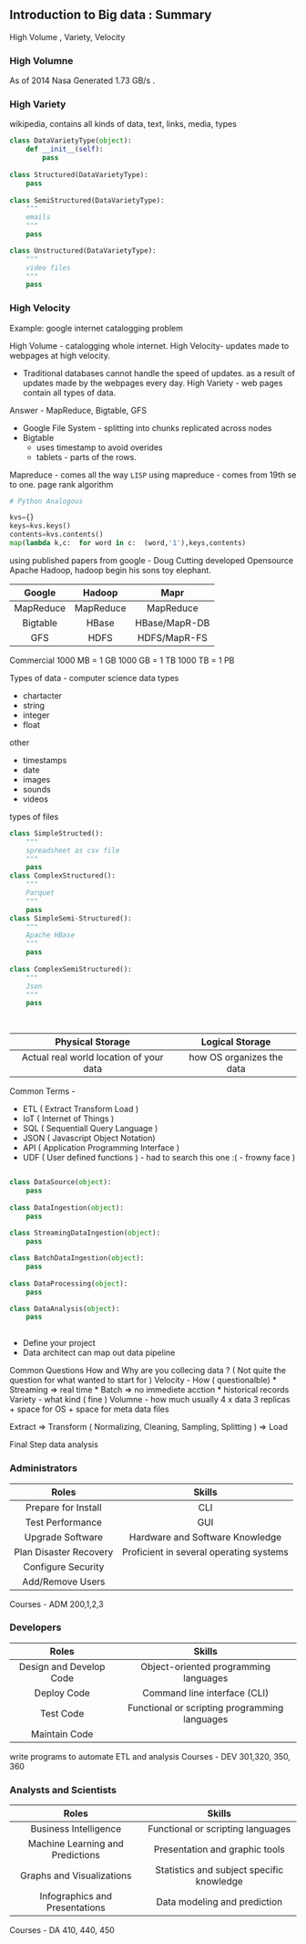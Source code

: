 ## Introduction to Big data : Summary

High Volume , Variety, Velocity

### High Volumne
As of 2014 Nasa Generated 1.73 GB/s .

### High Variety
wikipedia, contains all kinds of data, text, links, media,
types
```python
class DataVarietyType(object):
    def __init__(self):
        pass
        
class Structured(DataVarietyType):
    pass
    
class SemiStructured(DataVarietyType):
    """
    emails
    """
    pass

class Unstructured(DataVarietyType):
    """
    video files
    """
    pass


```
### High Velocity

Example: google internet catalogging problem

High Volume - catalogging whole internet.
High Velocity- updates made to webpages at high velocity.
* Traditional databases cannot handle the speed of updates. as a result of updates made by the webpages every day.
High Variety - web pages contain all types of data.

Answer - MapReduce, Bigtable, GFS

* Google File System - splitting into chunks replicated across nodes
* Bigtable
    * uses timestamp to avoid overides
    * tablets - parts of the rows.
    
 Mapreduce - comes all the way  `LISP`
 using mapreduce - comes from 19th se to one.
 page rank algorithm
 ```python
 # Python Analogous
 
 kvs={}
 keys=kvs.keys()
 contents=kvs.contents()
 map(lambda k,c:  for word in c:  (word,'1'),keys,contents)
 
 
 ```
 
 using published papers from google - Doug Cutting developed Opensource Apache Hadoop, hadoop begin his sons toy elephant.
 
Google|Hadoop|Mapr
:-:|:-:|:-:
MapReduce|MapReduce| MapReduce
Bigtable|HBase|HBase/MapR-DB
GFS|HDFS|HDFS/MapR-FS

Commercial
1000 MB = 1 GB 
1000 GB = 1 TB
1000 TB = 1 PB

Types of data -  computer science data types
* chartacter
* string
* integer
* float

other
* timestamps
* date
* images
* sounds
* videos

types of files
```python
class SimpleStructed():
    """
    spreadsheet as csv file
    """
    pass
class ComplexStructured():
    """
    Parquet
    """
    pass
class SimpleSemi-Structured():
    """
    Apache HBase
    """
    pass
    
class ComplexSemiStructured():
    """
    Json
    """
    pass

    
```

Physical  Storage | Logical Storage
:-:|:-:
Actual real world location of your data | how OS organizes the data

Common Terms - 
* ETL ( Extract Transform Load )
* IoT ( Internet of Things )
* SQL ( Sequentiall Query Language )
* JSON ( Javascript Object Notation)
* API ( Application Programming Interface )
* UDF ( User defined functions ) - had to search this one :( - frowny face )

```Python

class DataSource(object):
    pass
    
class DataIngestion(object):
    pass
    
class StreamingDataIngestion(object):
    pass

class BatchDataIngestion(object):
    pass
    
class DataProcessing(object):
    pass

class DataAnalysis(object):
    pass
    
```

* Define your project
* Data architect can map out data pipeline

Common Questions
How and Why are you collecing data ? ( Not quite the question for what wanted to start for )
Velocity - How ( questionalble)
    * Streaming => real time
    * Batch => no immediete acction
       * historical records
Variety - what kind ( fine )
Volumne - how much
usually 4 x data
 3 replicas + space for OS + space for meta data files
 
Extract => Transform ( Normalizing, Cleaning, Sampling, Splitting ) => Load

Final Step data analysis

### Administrators
Roles| Skills
:-:|:-:
 Prepare for Install | CLI
 Test Performance | GUI
 Upgrade Software | Hardware and Software Knowledge
 Plan Disaster Recovery | Proficient in several operating systems
 Configure Security |
  Add/Remove Users |

Courses - ADM 200,1,2,3
### Developers
Roles| Skills
:-:|:-:
Design and Develop Code| Object-oriented programming languages
Deploy Code| Command line interface (CLI)
Test Code| Functional or scripting programming languages
Maintain Code|

write programs to automate ETL and analysis
Courses - DEV 301,320, 350, 360
### Analysts and Scientists
Roles | Skills
:-:|:-:
Business Intelligence| Functional or scripting languages
Machine Learning and Predictions| Presentation and graphic tools
Graphs and Visualizations|Statistics and subject specific knowledge
Infographics and Presentations|Data modeling and prediction

Courses - DA 410, 440, 450
